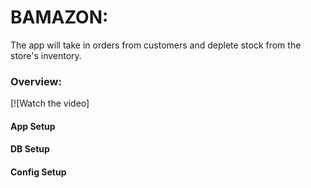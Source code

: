 # BAMAZON: 

The app will take in orders from customers and deplete stock from the store's inventory.

### Overview:
[![Watch the video]



#### App Setup

#### DB Setup

#### Config Setup


